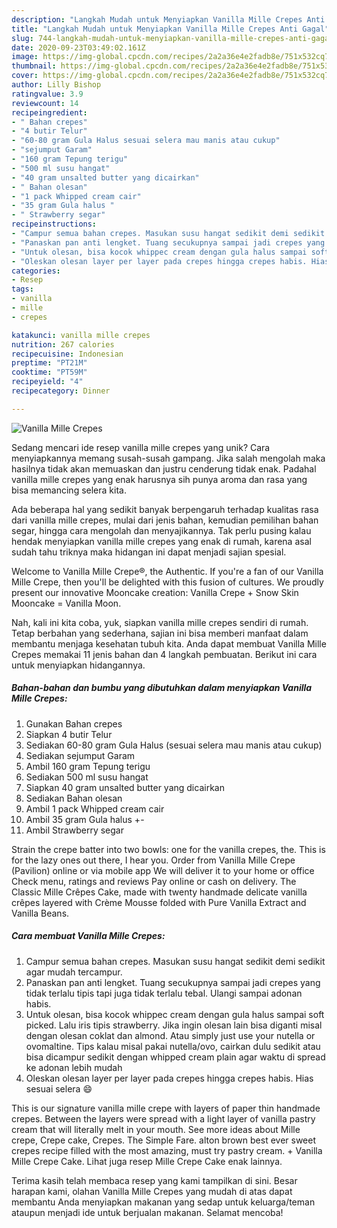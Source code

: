 ```yaml
---
description: "Langkah Mudah untuk Menyiapkan Vanilla Mille Crepes Anti Gagal"
title: "Langkah Mudah untuk Menyiapkan Vanilla Mille Crepes Anti Gagal"
slug: 744-langkah-mudah-untuk-menyiapkan-vanilla-mille-crepes-anti-gagal
date: 2020-09-23T03:49:02.161Z
image: https://img-global.cpcdn.com/recipes/2a2a36e4e2fadb8e/751x532cq70/vanilla-mille-crepes-foto-resep-utama.jpg
thumbnail: https://img-global.cpcdn.com/recipes/2a2a36e4e2fadb8e/751x532cq70/vanilla-mille-crepes-foto-resep-utama.jpg
cover: https://img-global.cpcdn.com/recipes/2a2a36e4e2fadb8e/751x532cq70/vanilla-mille-crepes-foto-resep-utama.jpg
author: Lilly Bishop
ratingvalue: 3.9
reviewcount: 14
recipeingredient:
- " Bahan crepes"
- "4 butir Telur"
- "60-80 gram Gula Halus sesuai selera mau manis atau cukup"
- "sejumput Garam"
- "160 gram Tepung terigu"
- "500 ml susu hangat"
- "40 gram unsalted butter yang dicairkan"
- " Bahan olesan"
- "1 pack Whipped cream cair"
- "35 gram Gula halus "
- " Strawberry segar"
recipeinstructions:
- "Campur semua bahan crepes. Masukan susu hangat sedikit demi sedikit agar mudah tercampur."
- "Panaskan pan anti lengket. Tuang secukupnya sampai jadi crepes yang tidak terlalu tipis tapi juga tidak terlalu tebal. Ulangi sampai adonan habis."
- "Untuk olesan, bisa kocok whippec cream dengan gula halus sampai soft picked. Lalu iris tipis strawberry. Jika ingin olesan lain bisa diganti misal dengan olesan coklat dan almond. Atau simply just use your nutella or ovomaltine. Tips kalau misal pakai nutella/ovo, cairkan dulu sedikit atau bisa dicampur sedikit dengan whipped cream plain agar waktu di spread ke adonan lebih mudah"
- "Oleskan olesan layer per layer pada crepes hingga crepes habis. Hias sesuai selera 😄"
categories:
- Resep
tags:
- vanilla
- mille
- crepes

katakunci: vanilla mille crepes 
nutrition: 267 calories
recipecuisine: Indonesian
preptime: "PT21M"
cooktime: "PT59M"
recipeyield: "4"
recipecategory: Dinner

---
```



![Vanilla Mille Crepes](https://img-global.cpcdn.com/recipes/2a2a36e4e2fadb8e/751x532cq70/vanilla-mille-crepes-foto-resep-utama.jpg)

Sedang mencari ide resep vanilla mille crepes yang unik? Cara menyiapkannya memang susah-susah gampang. Jika salah mengolah maka hasilnya tidak akan memuaskan dan justru cenderung tidak enak. Padahal vanilla mille crepes yang enak harusnya sih punya aroma dan rasa yang bisa memancing selera kita.

Ada beberapa hal yang sedikit banyak berpengaruh terhadap kualitas rasa dari vanilla mille crepes, mulai dari jenis bahan, kemudian pemilihan bahan segar, hingga cara mengolah dan menyajikannya. Tak perlu pusing kalau hendak menyiapkan vanilla mille crepes yang enak di rumah, karena asal sudah tahu triknya maka hidangan ini dapat menjadi sajian spesial.

Welcome to Vanilla Mille Crepe®, the Authentic. If you&#39;re a fan of our Vanilla Mille Crepe, then you&#39;ll be delighted with this fusion of cultures. We proudly present our innovative Mooncake creation: Vanilla Crepe + Snow Skin Mooncake = Vanilla Moon.


Nah, kali ini kita coba, yuk, siapkan vanilla mille crepes sendiri di rumah. Tetap berbahan yang sederhana, sajian ini bisa memberi manfaat dalam membantu menjaga kesehatan tubuh kita. Anda dapat membuat Vanilla Mille Crepes memakai 11 jenis bahan dan 4 langkah pembuatan. Berikut ini cara untuk menyiapkan hidangannya.

<!--inarticleads1-->

##### Bahan-bahan dan bumbu yang dibutuhkan dalam menyiapkan Vanilla Mille Crepes:

1. Gunakan  Bahan crepes
1. Siapkan 4 butir Telur
1. Sediakan 60-80 gram Gula Halus (sesuai selera mau manis atau cukup)
1. Sediakan sejumput Garam
1. Ambil 160 gram Tepung terigu
1. Sediakan 500 ml susu hangat
1. Siapkan 40 gram unsalted butter yang dicairkan
1. Sediakan  Bahan olesan
1. Ambil 1 pack Whipped cream cair
1. Ambil 35 gram Gula halus +-
1. Ambil  Strawberry segar


Strain the crepe batter into two bowls: one for the vanilla crepes, the. This is for the lazy ones out there, I hear you. Order from Vanilla Mille Crepe (Pavilion) online or via mobile app We will deliver it to your home or office Check menu, ratings and reviews Pay online or cash on delivery. The Classic Mille Crêpes Cake, made with twenty handmade delicate vanilla crêpes layered with Crème Mousse folded with Pure Vanilla Extract and Vanilla Beans. 

<!--inarticleads2-->

##### Cara membuat Vanilla Mille Crepes:

1. Campur semua bahan crepes. Masukan susu hangat sedikit demi sedikit agar mudah tercampur.
1. Panaskan pan anti lengket. Tuang secukupnya sampai jadi crepes yang tidak terlalu tipis tapi juga tidak terlalu tebal. Ulangi sampai adonan habis.
1. Untuk olesan, bisa kocok whippec cream dengan gula halus sampai soft picked. Lalu iris tipis strawberry. Jika ingin olesan lain bisa diganti misal dengan olesan coklat dan almond. Atau simply just use your nutella or ovomaltine. Tips kalau misal pakai nutella/ovo, cairkan dulu sedikit atau bisa dicampur sedikit dengan whipped cream plain agar waktu di spread ke adonan lebih mudah
1. Oleskan olesan layer per layer pada crepes hingga crepes habis. Hias sesuai selera 😄


This is our signature vanilla mille crepe with layers of paper thin handmade crepes. Between the layers were spread with a light layer of vanilla pastry cream that will literally melt in your mouth. See more ideas about Mille crepe, Crepe cake, Crepes. The Simple Fare. alton brown best ever sweet crepes recipe filled with the most amazing, must try pastry cream. + Vanilla Mille Crepe Cake. Lihat juga resep Mille Crepe Cake enak lainnya. 

Terima kasih telah membaca resep yang kami tampilkan di sini. Besar harapan kami, olahan Vanilla Mille Crepes yang mudah di atas dapat membantu Anda menyiapkan makanan yang sedap untuk keluarga/teman ataupun menjadi ide untuk berjualan makanan. Selamat mencoba!
